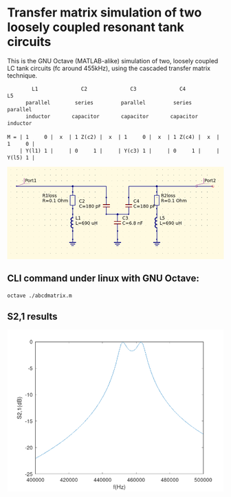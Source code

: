 # Transfer matrix simulation of two loosely coupled resonant tank circuits

This is the GNU Octave (MATLAB-alike) simulation of two, loosely coupled LC tank circuits (fc around 455kHz), using the cascaded transfer matrix technique.

```
        L1              C2              C3              C4              L5
      parallel        series         parallel         series         parallel
      inductor       capacitor       capacitor       capacitor       inductor

M = | 1     0 |  x  | 1 Z(c2) |  x  | 1     0 |  x  | 1 Z(c4) |  x  | 1     0 |
    | Y(l1) 1 |     | 0     1 |     | Y(c3) 1 |     | 0     1 |     | Y(l5) 1 |
```

![image circuit](circuit.png)

## CLI command under linux with GNU Octave:
`octave ./abcdmatrix.m`

## S2,1 results

![image s21](s21.png)


